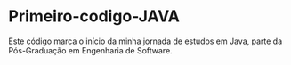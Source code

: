 # Primeiro-codigo-JAVA

Este código marca o início da minha jornada de estudos em Java, parte da Pós-Graduação em Engenharia de Software. 
